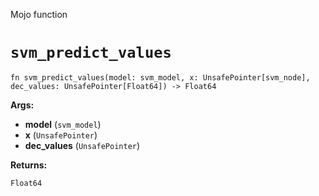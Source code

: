 Mojo function

# `svm_predict_values`

```mojo
fn svm_predict_values(model: svm_model, x: UnsafePointer[svm_node], dec_values: UnsafePointer[Float64]) -> Float64
```

**Args:**

- **model** (`svm_model`)
- **x** (`UnsafePointer`)
- **dec_values** (`UnsafePointer`)

**Returns:**

`Float64`

